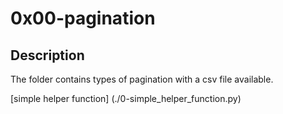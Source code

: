 # 0x00-pagination

## Description
The folder contains types of pagination with a csv file available. 

[simple helper function] (./0-simple_helper_function.py)